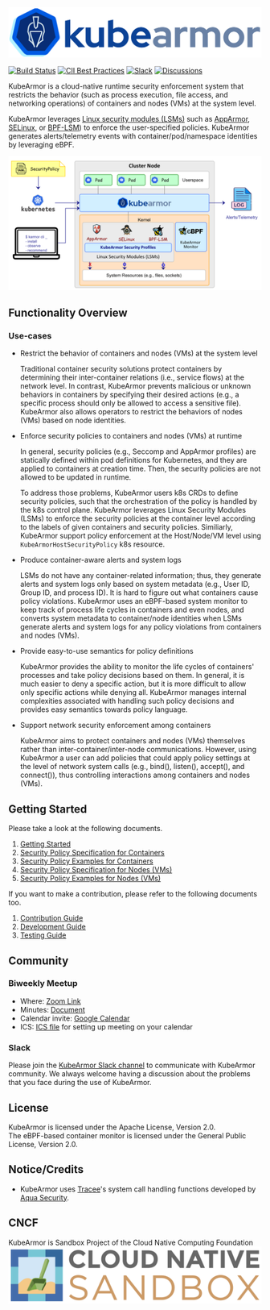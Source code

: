 ![KubeArmor Logo](.gitbook/assets/logo.png)

[![Build Status](https://github.com/kubearmor/KubeArmor/actions/workflows/ci-go.yml/badge.svg)](https://github.com/kubearmor/KubeArmor/actions/workflows/ci-go.yml/)
[![CII Best Practices](https://bestpractices.coreinfrastructure.org/projects/5401/badge)](https://bestpractices.coreinfrastructure.org/projects/5401)
[![Slack](https://KubeArmor.herokuapp.com/badge.svg)](https://KubeArmor.herokuapp.com)
[![Discussions](https://img.shields.io/badge/Got%20Questions%3F-Chat-Violet)](https://github.com/kubearmor/KubeArmor/discussions)

KubeArmor is a cloud-native runtime security enforcement system that restricts the behavior \(such as process execution, file access, and networking operations\) of containers and nodes (VMs) at the system level.

KubeArmor leverages [Linux security modules \(LSMs\)](https://en.wikipedia.org/wiki/Linux_Security_Modules) such as [AppArmor](https://en.wikipedia.org/wiki/AppArmor), [SELinux](https://en.wikipedia.org/wiki/Security-Enhanced_Linux), or [BPF-LSM](https://lwn.net/Articles/808048/)\) to enforce the user-specified policies. KubeArmor generates alerts/telemetry events with container/pod/namespace identities by leveraging eBPF.

![KubeArmor High Level Design](.gitbook/assets/kubearmor_overview.png)

## Functionality Overview

### Use-cases
- Restrict the behavior of containers and nodes (VMs) at the system level

  Traditional container security solutions protect containers by determining their inter-container relations \(i.e., service flows\) at the network level. In contrast, KubeArmor prevents malicious or unknown behaviors in containers by specifying their desired actions \(e.g., a specific process should only be allowed to access a sensitive file\). KubeArmor also allows operators to restrict the behaviors of nodes (VMs) based on node identities.

- Enforce security policies to containers and nodes (VMs) at runtime

  In general, security policies \(e.g., Seccomp and AppArmor profiles\) are statically defined within pod definitions for Kubernetes, and they are applied to containers at creation time. Then, the security policies are not allowed to be updated in runtime.

  To address those problems, KubeArmor users k8s CRDs to define security policies, such that the orchestration of the policy is handled by the k8s control plane. KubeArmor leverages Linux Security Modules (LSMs) to enforce the security policies at the container level according to the labels of given containers and security policies. Similiarly, KubeArmor support policy enforcement at the Host/Node/VM level using `KubeArmorHostSecurityPolicy` k8s resource.

- Produce container-aware alerts and system logs

  LSMs do not have any container-related information; thus, they generate alerts and system logs only based on system metadata \(e.g., User ID, Group ID, and process ID\). It is hard to figure out what containers cause policy violations. KubeArmor uses an eBPF-based system monitor to keep track of process life cycles in containers and even nodes, and converts system metadata to container/node identities when LSMs generate alerts and system logs for any policy violations from containers and nodes (VMs).

- Provide easy-to-use semantics for policy definitions

  KubeArmor provides the ability to monitor the life cycles of containers' processes and take policy decisions based on them. In general, it is much easier to deny a specific action, but it is more difficult to allow only specific actions while denying all. KubeArmor manages internal complexities associated with handling such policy decisions and provides easy semantics towards policy language.

- Support network security enforcement among containers

  KubeArmor aims to protect containers and nodes (VMs) themselves rather than inter-container/inter-node communications. However, using KubeArmor a user can add policies that could apply policy settings at the level of network system calls \(e.g., bind\(\), listen\(\), accept\(\), and connect\(\)\), thus controlling interactions among containers and nodes (VMs).

## Getting Started

Please take a look at the following documents.

1. [Getting Started](getting-started/deployment_guide.md)
2. [Security Policy Specification for Containers](getting-started/security_policy_specification.md)
3. [Security Policy Examples for Containers](getting-started/security_policy_examples.md)
4. [Security Policy Specification for Nodes (VMs)](getting-started/host_security_policy_specification.md)
5. [Security Policy Examples for Nodes (VMs)](getting-started/host_security_policy_examples.md)

If you want to make a contribution, please refer to the following documents too.

1. [Contribution Guide](contribution/contribution_guide.md)
2. [Development Guide](contribution/development_guide.md)
3. [Testing Guide](contribution/testing_guide.md)

## Community

### Biweekly Meetup

- Where: [Zoom Link](https://bit.ly/kubearmor-zoom)
- Minutes: [Document](https://docs.google.com/document/d/1IqIIG9Vz-PYpbUwrH0u99KYEM1mtnYe6BHrson4NqEs/edit)
- Calendar invite: [Google Calendar](https://calendar.google.com/event?action=TEMPLATE&tmeid=MWN0MTlzYWFoM2tkcXZidTk1cHZjNjNyOGtfMjAyMjAyMTBUMTUwMDAwWiBjXzJmMXRiYnNqNWdrNmdnbGpzMzA4NnAwamw4QGc&tmsrc=c_2f1tbbsj5gk6ggljs3086p0jl8%40group.calendar.google.com&scp=ALL)
- ICS: [ICS file](getting-started/resources/KubeArmorMeetup.ics) for setting up meeting on your calendar

### Slack

Please join the [KubeArmor Slack channel](https://KubeArmor.herokuapp.com) to communicate with KubeArmor community. We always welcome having a discussion about the problems that you face during the use of KubeArmor.

## License

KubeArmor is licensed under the Apache License, Version 2.0.  
The eBPF-based container monitor is licensed under the General Public License, Version 2.0.

## Notice/Credits

- KubeArmor uses [Tracee](https://github.com/aquasecurity/tracee/)'s system call handling functions developed by [Aqua Security](https://aquasec.com).

## CNCF

KubeArmor is Sandbox Project of the Cloud Native Computing Foundation
![CNCF SandBox Project](.gitbook/assets/cncf-sandbox.png)

